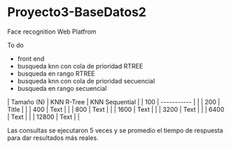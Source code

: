# Proyecto3-BaseDatos2
Face recognition Web Platfrom

To do
- front end
- busqueda knn con cola de prioridad RTREE
- busqueda en rango RTREE
- busqueda knn con cola de prioridad secuencial
- busqueda en rango secuencial

| Tamaño (N)  | KNN R-Tree | KNN Sequential      |
| 100 | ----------- |       |
| 200      | Title       |       |
| 400   | Text        |       |
| 800   | Text        |       |
| 1600   | Text        |       |
| 3200   | Text        |       |
| 6400   | Text        |       |
| 12800   | Text        |       |

Las consultas se ejecutaron 5 veces y se promedio el tiempo de respuesta para dar resultados más reales.
